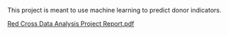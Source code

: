 This project is meant to use machine learning to predict donor indicators.


[Red Cross Data Analysis Project Report.pdf](https://github.com/Frog44/Portfolio-Projects/files/14271114/Red.Cross.Data.Analysis.Project.Report.pdf)
